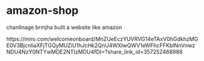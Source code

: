 # amazon-shop
chanllnage brmjha bulit a website like amazon

 <img src="the websiite.png" alt="">
https://miro.com/welcomeonboard/MnZUeEczYUVRVG14eTAxV0hGdkhzMGE0V3BjcnliaXFjTGQyMUZiU1hJcHk2QnU4WXIwQWV1eWFhcFFKblNnVnwzNDU4NzY0NTYwMDE2NTIzMDU4fDI=?share_link_id=357252468988
